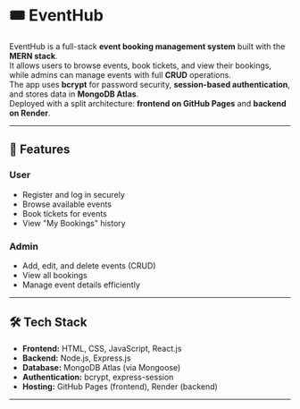 # 🎟️ EventHub

EventHub is a full-stack **event booking management system** built with the **MERN stack**.  
It allows users to browse events, book tickets, and view their bookings, while admins can manage events with full **CRUD** operations.  
The app uses **bcrypt** for password security, **session-based authentication**, and stores data in **MongoDB Atlas**.  
Deployed with a split architecture: **frontend on GitHub Pages** and **backend on Render**.

---

## 🚀 Features

### User
- Register and log in securely
- Browse available events
- Book tickets for events
- View "My Bookings" history

### Admin
- Add, edit, and delete events (CRUD)
- View all bookings
- Manage event details efficiently

---

## 🛠️ Tech Stack

- **Frontend:** HTML, CSS, JavaScript, React.js  
- **Backend:** Node.js, Express.js  
- **Database:** MongoDB Atlas (via Mongoose)  
- **Authentication:** bcrypt, express-session  
- **Hosting:** GitHub Pages (frontend), Render (backend)

---
